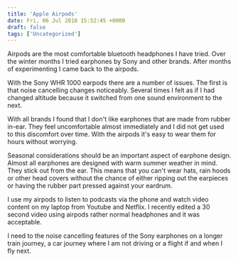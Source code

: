 ```yaml
---
title: 'Apple Airpods'
date: Fri, 06 Jul 2018 15:52:45 +0000
draft: false
tags: ['Uncategorized']
---
```


Airpods are the most comfortable bluetooth headphones I have tried. Over the winter months I tried earphones by Sony and other brands. After months of experimenting I came back to the airpods. 

With the Sony WHR 1000 earpods there are a number of issues. The first is that noise cancelling changes noticeably. Several times I felt as if I had changed altitude because it switched from one sound environment to the next.

With all brands I found that I don't like earphones that are made from rubber in-ear. They feel uncomfortable almost immediately and I did not get used to this discomfort over time. With the airpods it's easy to wear them for hours without worrying. 

Seasonal considerations should be an important aspect of earphone design. Almost all earphones are designed with warm summer weather in mind. They stick out from the ear. This means that you can't wear hats, rain hoods or other head covers without the chance of either ripping out the earpieces or having the rubber part pressed against your eardrum. 

I use my airpods to listen to podcasts via the phone and watch video content on my laptop from Youtube and Netflix. I recently edited a 30 second video using airpods rather normal headphones and it was acceptable. 

I need to the noise cancelling features of the Sony earphones on a longer train journey, a car journey where I am not driving or a flight if and when I fly next.
